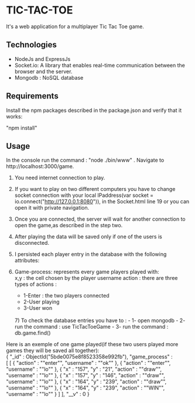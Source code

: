 # TIC-TAC-TOE

It's a web application for a multiplayer Tic Tac Toe game.

## Technologies

* NodeJs and ExpressJs
* Socket.io: A library that enables real-time communication between the browser and the server.
* Mongodb : NoSQL database

## Requirements

Install the npm packages described in the package.json and verify that it works:

"npm install"

## Usage

In the console run the command : "node ./bin/www" . Navigate to http://localhost:3000/game.

1) You need internet connection to play.
2) If you want to play on two different computers you have to change socket connection with your 
local IPaddress(var socket = io.connect("http://127.0.0.1:8080")), in the Socket.html line 19 or you can open it with private navigation.

3) Once you are connected, the server will wait for another connection to open the game,as described in the step two.

4) After playing the data will be saved only if one of the users is disconnected.
5) I persisted each player entry in the database with the following attributes:
6) Game-process: represents every game players played with: <br>
                  x,y : the cell chosen by the player
                  username
                  action : there are three types of actions : 
   - 1-Enter : the two players connected 
   - 2-User playing 
   - 3-User won
   <br>
   7) To check the database entries you have to :
   - 1- open mongodb 
   - 2- run the command : use TicTacToeGame
   - 3- run the command : db.game.find()
Here is an exemple of one game played(if these two users played more games they will be saved all together):
<br>
{ "_id" : ObjectId("5bde0075e8f8523358e992fb"), "game_process" :  
[ [ { "action" : "\"enter\"", "username" : "\"ok\"" }, 
{ "action" : "\"enter\"", "username" : "\"lo\"" }, 
{ "x" : "157", "y" : "21", "action" : "\"draw\"", "username" : "\"lo\"" },
{ "x" : "157", "y" : "146", "action" : "\"draw\"", "username" : "\"lo\"" },
{ "x" : "164", "y" : "239", "action" : "\"draw\"", "username" : "\"lo\"" },
{ "x" : "164", "y" : "239", "action" : "\"WIN\"", "username" : "\"lo\"" } ] ], "__v" : 0 }
    




